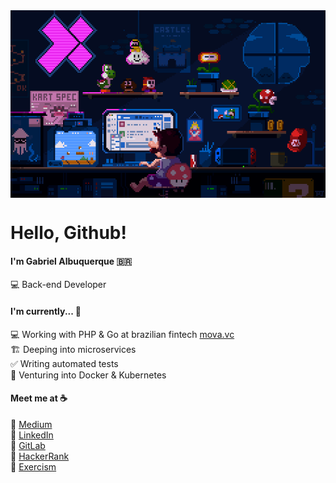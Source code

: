 <div align="center">
  <img src="mario.gif" align="center" width="600" height="300">
</div>


# Hello, Github!


#### I'm Gabriel Albuquerque :brazil:

:computer: Back-end Developer <br>

#### I'm currently... :hammer:

:computer: Working with PHP & Go at brazilian fintech [mova.vc](https://mova.vc/) <br>
:building_construction: Deeping into microservices <br>
:white_check_mark: Writing automated tests <br>
🐳 Venturing into Docker & Kubernetes <br>

#### Meet me at :coffee:

:pencil: [Medium](https://g4br.medium.com/) <br>
:briefcase: [LinkedIn](https://www.linkedin.com/in/gabriel-albuquerque-9a68b21a4/) <br>
🦊 [GitLab](https://gitlab.com/albuquerque53) <br>
:crown: [HackerRank](https://www.hackerrank.com/gabrielalbuquer1) <br>
:muscle:	[Exercism](https://exercism.org/profiles/albuquerque53)
